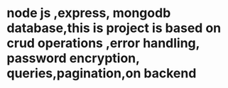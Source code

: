 # node js ,express, mongodb database,this is project is based on crud operations ,error handling, password encryption, queries,pagination,on backend
